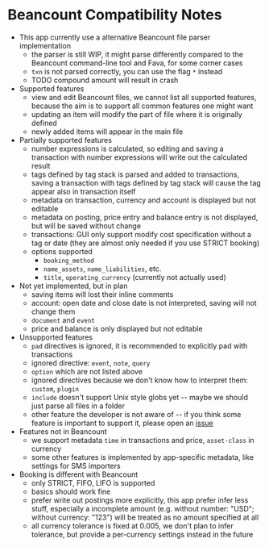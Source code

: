 # Beancount Compatibility Notes

* This app currently use a alternative Beancount file parser implementation
    * the parser is still WIP, it might parse differently compared to the Beancount command-line tool and Fava, for some corner cases
    * `txn` is not parsed correctly, you can use the flag `*` instead
    * TODO compound amount will result in crash
* Supported features
    * view and edit Beancount files, we cannot list all supported features, because the aim is to support all common features one might want
    * updating an item will modify the part of file where it is originally defined
    * newly added items will appear in the main file
* Partially supported features
    * number expressions is calculated, so editing and saving a transaction with number expressions will write out the calculated result
    * tags defined by tag stack is parsed and added to transactions, saving a transaction with tags defined by tag stack will cause the tag appear also in transaction itself
    * metadata on transaction, currency and account is displayed but not editable
    * metadata on posting, price entry and balance entry is not displayed, but will be saved without change
    * transactions: GUI only support modify cost specification without a tag or date (they are almost only needed if you use STRICT booking)
    * options supported
        * `booking_method`
        * `name_assets`, `name_liabilities`, etc.
        * `title`, `operating_currency` (currently not actually used)
* Not yet implemented, but in plan
    * saving items will lost their inline comments
    * account: open date and close date is not interpreted, saving will not change them
    * `document` and `event`
    * price and balance is only displayed but not editable
* Unsupported features
    * `pad` directives is ignored, it is recommended to explicitly pad with transactions
    * ignored directive: `event`, `note`, `query`
    * `option` which are not listed above
    * ignored directives because we don't know how to interpret them: `custom`, `plugin`
    * `include` doesn't support Unix style globs yet -- maybe we should just parse all files in a folder
    * other feature the developer is not aware of -- if you think some feature is important to support it, please open an [issue](https://github.com/Beantamer/app/issues)
* Features not in Beancount
    * we support metadata `time` in transactions and price, `asset-class` in currency
    * some other features is implemented by app-specific metadata, like settings for SMS importers
* Booking is different with Beancount
    * only STRICT, FIFO, LIFO is supported
    * basics should work fine
    * prefer write out postings more explicitly, this app prefer infer less stuff, especially a incomplete amount (e.g. without number: "USD"; without currency: "123") will be treated as no amount specified at all
    * all currency tolerance is fixed at 0.005, we don't plan to infer tolerance, but provide a per-currency settings instead in the future
